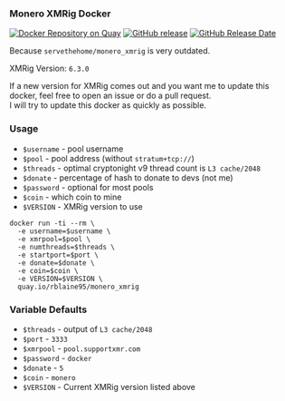 ### Monero XMRig Docker

[![Docker Repository on Quay](https://quay.io/repository/rblaine95/monero_xmrig/status "Docker Repository on Quay")](https://quay.io/repository/rblaine95/monero_xmrig) 
[![GitHub release](https://img.shields.io/github/release/xmrig/xmrig/all.svg)](https://github.com/xmrig/xmrig/releases) 
[![GitHub Release Date](https://img.shields.io/github/release-date-pre/xmrig/xmrig.svg)](https://github.com/xmrig/xmrig/releases)

Because `servethehome/monero_xmrig` is very outdated.

XMRig Version: `6.3.0`

If a new version for XMRig comes out and you want me to update this docker, feel free to open an issue or do a pull request.  
I will try to update this docker as quickly as possible.

### Usage
* `$username` - pool username
* `$pool` - pool address (without `stratum+tcp://`)
* `$threads` - optimal cryptonight v9 thread count is `L3 cache/2048`
* `$donate` - percentage of hash to donate to devs (not me)
* `$password` - optional for most pools
* `$coin` - which coin to mine
* `$VERSION` - XMRig version to use

```
docker run -ti --rm \
  -e username=$username \
  -e xmrpool=$pool \
  -e numthreads=$threads \
  -e startport=$port \
  -e donate=$donate \
  -e coin=$coin \
  -e VERSION=$VERSION \
  quay.io/rblaine95/monero_xmrig
```

### Variable Defaults
* `$threads` - output of `L3 cache/2048`
* `$port` - `3333`
* `$xmrpool` - `pool.supportxmr.com`
* `$password` - `docker`
* `$donate` - `5`
* `$coin` - `monero`
* `$VERSION` - Current XMRig version listed above
